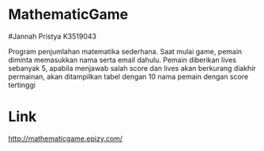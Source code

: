 # MathematicGame

#Jannah Pristya K3519043

Program penjumlahan matematika sederhana. Saat mulai game, pemain diminta memasukkan nama serta email dahulu. Pemain diberikan lives sebanyak 5, apabila menjawab salah score dan lives akan berkurang
diakhir permainan, akan ditampilkan tabel dengan 10 nama pemain dengan score tertinggi
# Link

http://mathematicgame.epizy.com/
